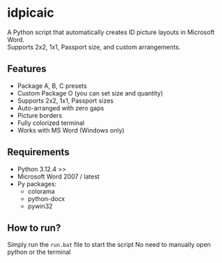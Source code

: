 # idpicaic

A Python script that automatically creates ID picture layouts in Microsoft Word.  
Supports 2x2, 1x1, Passport size, and custom arrangements.

## Features
- Package A, B, C presets
- Custom Package O (you can set size and quantity)
- Supports 2x2, 1x1, Passport sizes
- Auto-arranged with zero gaps
- Picture borders
- Fully colorized terminal
- Works with MS Word (Windows only)

## Requirements
- Python 3.12.4 >>
- Microsoft Word 2007 / latest
- Py packages:
    - colorama
    - python-docx
    - pywin32

## How to run?
Simply run the ```run.bat``` file to start the script
No need to manually open python or the terminal

